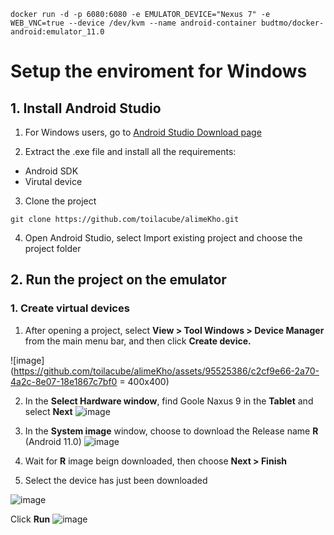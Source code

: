 `docker run -d -p 6080:6080 -e EMULATOR_DEVICE="Nexus 7" -e WEB_VNC=true --device /dev/kvm --name android-container budtmo/docker-android:emulator_11.0`

# Setup the enviroment for Windows

## 1. Install Android Studio 
1. For Windows users, go to [Android Studio Download page](https://developer.android.com/studio) 

2. Extract the .exe file and install all the requirements:
  - Android SDK
  - Virutal device
3. Clone the project 
```
git clone https://github.com/toilacube/alimeKho.git
```
4. Open Android Studio, select Import existing project and choose the project folder

## 2. Run the project on the emulator
### 1. Create virtual devices

1. After opening a project, select **View > Tool Windows > Device Manager** from the main menu bar, and then click **Create device.**

![image](https://github.com/toilacube/alimeKho/assets/95525386/c2cf9e66-2a70-4a2c-8e07-18e1867c7bf0 = 400x400)

2. In the **Select Hardware window**, find Goole Naxus 9 in the **Tablet** and select **Next** 
![image](https://github.com/toilacube/alimeKho/assets/95525386/bac84c05-24dc-46b0-aa6e-7a9b0a71ca69)

3. In the **System image** window, choose to download the Release name **R** (Android 11.0) 
![image](https://github.com/toilacube/alimeKho/assets/95525386/46d90c08-80c7-450e-9e63-b7833ae05aab)

4. Wait for **R** image beign downloaded, then choose **Next > Finish**

5. Select the device has just been downloaded 

![image](https://github.com/toilacube/alimeKho/assets/95525386/f6326add-eb62-4a6f-8342-18d52340d9af)

Click **Run** ![image](https://github.com/toilacube/alimeKho/assets/95525386/dc3e8580-6866-48bd-a744-1d12ec564974) 






